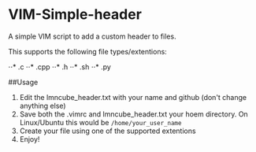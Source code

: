 # VIM-Simple-header
A simple VIM script to add a custom header to files.

This supports the following file types/extentions:

⋅⋅* .c
⋅⋅* .cpp
⋅⋅* .h
⋅⋅* .sh
⋅⋅* .py

##Usage
1) Edit the lmncube_header.txt with your name and github (don't change anything else)
2) Save both the .vimrc and lmncube_header.txt your hoem directory. On Linux/Ubuntu this would be `/home/your_user_name`
3) Create your file using one of the supported extentions
4) Enjoy!

